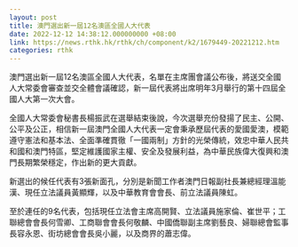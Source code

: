 ```yaml
---
layout: post
title: 澳門選出新一屆12名澳區全國人大代表
date: 2022-12-12 14:38:12.000000000 +08:00
link: https://news.rthk.hk/rthk/ch/component/k2/1679449-20221212.htm
categories: rthk
---
```


澳門選出新一屆12名澳區全國人大代表，名單在主席團會議公布後，將送交全國人大常委會審查並交全體會議確認，新一屆代表將出席明年3月舉行的第十四屆全國人大第一次大會。

全國人大常委會秘書長楊振武在選舉結束後說，今次選舉充份發揚了民主、公開、公平及公正，相信新一屆澳門全國人大代表一定會秉承歷屆代表的愛國愛澳，模範遵守憲法和基本法、全面準確貫徹「一國兩制」方針的光榮傳統，效忠中華人民共和國和澳門特區，堅定維護國家主權、安全及發展利益，為中華民族偉大復興和澳門長期繁榮穩定，作出新的更大貢獻。

新選出的候任代表有3張新面孔，分別是新聞工作者澳門日報副社長兼總經理溫能漢、現任立法議員黃顯輝，以及中華教育會會長、前立法議員陳虹。

至於連任的9名代表，包括現任立法會主席高開賢、立法議員施家倫、崔世平；工聯總會會長何雪卿、工商聯會會長何敬麟、中國僑聯副主席劉藝良、婦聯總會監事長容永恩、街坊總會會長吳小麗，以及商界的蕭志偉。
